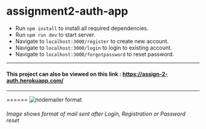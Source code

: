 # assignment2-auth-app

- Run `npm install` to install all required dependencies.
- Run `npm run dev` to start server.
- Navigate to `localhost:3000/register` to create new account.
- Navigate to `localhost:3000/login` to login to existing account.
- Navigate to `localhost:3000/forgotpassword` to reset password.

---------------------------------------------------------------------------------------------------------------------------

#### This project can also be viewed on this link : https://assign-2-auth.herokuapp.com/

---------------------------------------------------------------------------------------------------------------------------

======
![nodemailer format](https://i.ibb.co/RymnMP4/Capture.png)

###### Image shows format of mail sent after Login, Registration or Password reset
